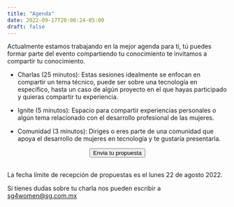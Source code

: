 ```yaml
---
title: "Agenda"
date: 2022-09-17T20:08:24-05:00
draft: false
---
```



<section class="section banner" >

</section>

Actualmente estamos trabajando en la mejor agenda para ti, tú puedes formar parte del evento compartiendo tu conocimiento te invitamos a compartir tu conocimiento.

- Charlas (25 minutos): Estas sesiones idealmente se enfocan en compartir un tema técnico, puede ser sobre una tecnología en específico, hasta un caso de algún proyecto en el que hayas participado y quieras compartir tu experiencia.


- Ignite (5 minutos): Espacio para compartir experiencias personales o algún tema relacionado con el desarrollo profesional de las mujeres.


- Comunidad (3 minutos): Diriges o eres parte de una comunidad que apoya el desarrollo de mujeres en tecnología y te gustaría presentarla.

 <center>
              
  <a href="https://sg1.run/cfpdd4wseptiembre " target="_blank">
    <button type="button" style="align-items: center;" class="btn btn-info col-md-10 px-3">Envia tu propuesta</button>     
  </a>
</center>

<br>

La fecha límite de recepción de propuestas es el lunes 22 de agosto 2022.

Si tienes dudas sobre tu charla nos pueden escribir a sg4women@sg.com.mx